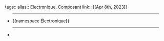tags:: 
alias:: Electronique, Composant
link::
[[Apr 8th, 2023]]

- ***
  {{namespace Électronique}}
  ***
-